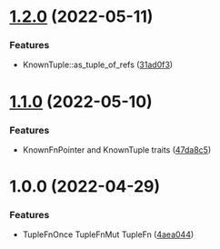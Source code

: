 # [1.2.0](https://github.com/EqualMa/tuple-fn/compare/v1.1.0...v1.2.0) (2022-05-11)


### Features

* KnownTuple::as_tuple_of_refs ([31ad0f3](https://github.com/EqualMa/tuple-fn/commit/31ad0f3c71ffaba29b948a184d26c1000823c793))

# [1.1.0](https://github.com/EqualMa/tuple-fn/compare/v1.0.0...v1.1.0) (2022-05-10)


### Features

* KnownFnPointer and KnownTuple traits ([47da8c5](https://github.com/EqualMa/tuple-fn/commit/47da8c5883bcde0bbd0558e564f964958b711c05))

# 1.0.0 (2022-04-29)


### Features

* TupleFnOnce TupleFnMut TupleFn ([4aea044](https://github.com/EqualMa/tuple-fn/commit/4aea04445e7eef058002e99dce3c10dc7c6ba0a8))
